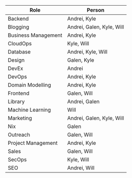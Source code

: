 | Role    | Person |
| -------- | ------- |
| Backend | Andrei, Kyle |
| Blogging | Andrei, Galen, Kyle, Will |
| Business Management | Andrei, Kyle |
| CloudOps | Kyle, Will |
| Database | Andrei, Kyle, Will |
| Design | Galen, Kyle |
| DevEx | Andrei |
| DevOps | Andrei, Kyle |
| Domain Modelling | Andrei, Kyle |
| Frontend | Galen, Will |
| Library | Andrei, Galen |
| Machine Learning | Will |
| Marketing | Andrei, Galen, Kyle, Will |
| Nix | Galen |
| Outreach | Galen, Will |
| Project Management  | Andrei, Kyle |
| Sales | Galen, Will |
| SecOps | Kyle, Will |
| SEO | Andrei, Will |
